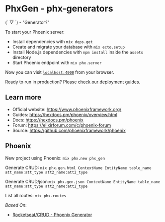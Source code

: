 # PhxGen  - phx-generators

(´ ▽ `) - "Generator?"

To start your Phoenix server:

  * Install dependencies with `mix deps.get`
  * Create and migrate your database with `mix ecto.setup`
  * Install Node.js dependencies with `npm install` inside the `assets` directory
  * Start Phoenix endpoint with `mix phx.server`

Now you can visit [`localhost:4000`](http://localhost:4000) from your browser.

Ready to run in production? Please [check our deployment guides](https://hexdocs.pm/phoenix/deployment.html).

## Learn more

  * Official website: https://www.phoenixframework.org/
  * Guides: https://hexdocs.pm/phoenix/overview.html
  * Docs: https://hexdocs.pm/phoenix
  * Forum: https://elixirforum.com/c/phoenix-forum
  * Source: https://github.com/phoenixframework/phoenix

## Phoenix

New project using Phoenix: `mix phx.new phx_gen`

Generate CRUD: `mix phx.gen.html ContextName EntityName table_name att_name:att_type att2_name:att2_type`

Generate CRUD/json:`mix phx.gen.json ContextName EntityName table_name att_name:att_type att2_name:att2_type`

List all routes: `mix phx.routes`

*Based On*:

- [Rocketseat/CRUD - Phoenix Generator](https://youtu.be/JwOE5gLlwZc)
